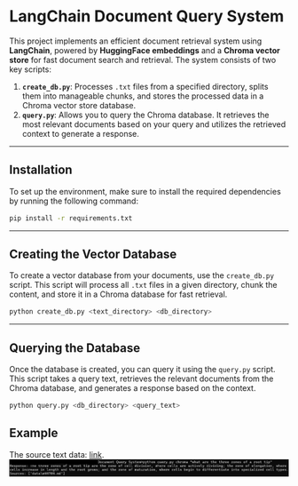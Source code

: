 
# LangChain Document Query System

This project implements an efficient document retrieval system using **LangChain**, powered by **HuggingFace embeddings** and a **Chroma vector store** for fast document search and retrieval. The system consists of two key scripts:

1. **`create_db.py`**: Processes `.txt` files from a specified directory, splits them into manageable chunks, and stores the processed data in a Chroma vector store database.
2. **`query.py`**: Allows you to query the Chroma database. It retrieves the most relevant documents based on your query and utilizes the retrieved context to generate a response.

---

## Installation

To set up the environment, make sure to install the required dependencies by running the following command:

```bash
pip install -r requirements.txt
```


---

## Creating the Vector Database

To create a vector database from your documents, use the `create_db.py` script. This script will process all `.txt` files in a given directory, chunk the content, and store it in a Chroma database for fast retrieval.

```bash
python create_db.py <text_directory> <db_directory>
```

---

## Querying the Database

Once the database is created, you can query it using the `query.py` script. This script takes a query text, retrieves the relevant documents from the Chroma database, and generates a response based on the context.


```bash
python query.py <db_directory> <query_text>
```

## Example 
The source text data: [link](https://github.com/philschatz/biology-book/tree/master).
![](image.png)
